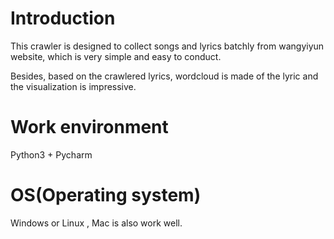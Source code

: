 # Introduction

This crawler is designed to collect songs and lyrics batchly from wangyiyun website, which is very simple and easy to conduct.

Besides, based on the crawlered lyrics, wordcloud is made of the lyric and the visualization is impressive.


# Work environment
Python3 + Pycharm


# OS(Operating system)
Windows or Linux , Mac is also work well.
